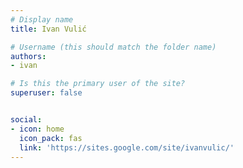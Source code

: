 ```yaml
---
# Display name
title: Ivan Vulić

# Username (this should match the folder name)
authors:
- ivan

# Is this the primary user of the site?
superuser: false


social:
- icon: home
  icon_pack: fas
  link: 'https://sites.google.com/site/ivanvulic/'
---
```

